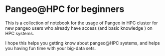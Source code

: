 # Pangeo@HPC for beginners

This is a collection of notebook for the usage of Pangeo in HPC cluster for new pangeo users who already have access (and basic knowledge ) on HPC systems. 

I hope this helps you getting know about pangeo@HPC systems, and helps you having fun time with your big-data sets. 
